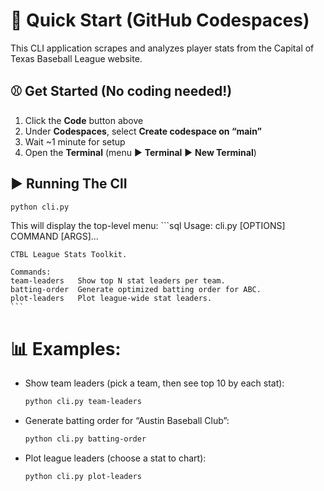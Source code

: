 # 🚀 Quick Start (GitHub Codespaces)

This CLI application scrapes and analyzes player stats from the Capital of Texas Baseball League website.

## ⚾️ Get Started (No coding needed!)

1. Click the **Code** button above  
2. Under **Codespaces**, select **Create codespace on “main”**  
3. Wait ~1 minute for setup  
4. Open the **Terminal** (menu ▶️ **Terminal** ▶️ **New Terminal**)  


## ▶️ Running The ClI
   ```bash
   python cli.py
   ```

This will display the top-level menu: 
    ```sql
    Usage: cli.py [OPTIONS] COMMAND [ARGS]...

    CTBL League Stats Toolkit.

    Commands:
    team-leaders   Show top N stat leaders per team.
    batting-order  Generate optimized batting order for ABC.
    plot-leaders   Plot league-wide stat leaders.
    ```

# 📊 Examples:
- Show team leaders (pick a team, then see top 10 by each stat):
    ```bash 
    python cli.py team-leaders
    ```
- Generate batting order for “Austin Baseball Club”:
    ```bash 
    python cli.py batting-order
    ```
- Plot league leaders (choose a stat to chart):
    ```bash 
    python cli.py plot-leaders
    ```